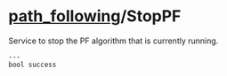 # [path_following](README.md)/StopPF

Service to stop the PF algorithm that is currently running.

```
---
bool success
```